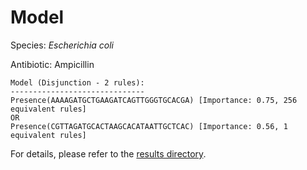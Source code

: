 
# Model

Species: *Escherichia coli*

Antibiotic: Ampicillin

```
Model (Disjunction - 2 rules):
------------------------------
Presence(AAAAGATGCTGAAGATCAGTTGGGTGCACGA) [Importance: 0.75, 256 equivalent rules]
OR
Presence(CGTTAGATGCACTAAGCACATAATTGCTCAC) [Importance: 0.56, 1 equivalent rules]

```

For details, please refer to the [results directory](../../../../../results/scm_b/escherichia%20coli/ampicillin/repeat_9/).

